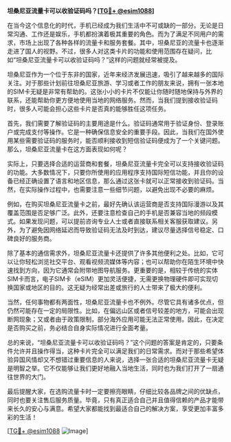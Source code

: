 **坦桑尼亚流量卡可以收验证码吗？[[TG💪+ @esim1088](https://t.me/s/esim1088)]**

在当今这个信息化的时代，手机已经成为我们生活中不可或缺的一部分。无论是日常沟通、工作还是娱乐，手机都扮演着极其重要的角色。而为了满足不同用户的需求，市场上出现了各种各样的流量卡和服务套餐。其中，坦桑尼亚的流量卡也逐渐走进了国人的视野。不过，很多人对这类卡片的功能和使用范围存在疑问，比如“坦桑尼亚流量卡可以收验证码吗？”这样的问题就经常被提及。

坦桑尼亚作为一个位于东非的国家，近年来经济发展迅速，吸引了越来越多的国际关注。对于那些计划前往坦桑尼亚旅游、学习或者工作的朋友来说，拥有一张本地的SIM卡无疑是非常有帮助的。这张小小的卡片不仅能让你随时随地保持与外界的联系，还能帮助你更方便地使用当地的网络服务。然而，当我们提到接收验证码时，很多人可能会担心这些卡片是否真的能够胜任这项任务。

首先，我们需要了解验证码的主要用途是什么。验证码通常用于验证身份、登录账户或完成支付等操作。它是一种确保信息安全的重要手段。因此，当我们在国外使用某些需要验证码的服务时，能否顺利接收到短信验证码便成为了一个关键问题。那么，坦桑尼亚流量卡在这方面表现如何呢？

实际上，只要选择合适的运营商和套餐，坦桑尼亚流量卡完全可以支持接收验证码的功能。大多数情况下，只要你所使用的应用程序支持国际短信功能，并且你的设备已经正确设置了语言和地区信息，那么通过这张卡就可以正常接收到验证码。当然，在实际操作过程中，也需要注意一些细节问题，以避免出现不必要的麻烦。

例如，在购买坦桑尼亚流量卡之前，最好先确认该运营商是否支持国际漫游以及其覆盖范围是否足够广泛。此外，还要注意检查自己的手机是否兼容当地的频段模式。如果发现问题，可以提前咨询专业人士或者直接联系相关客服获取建议。另外，为了避免因网络延迟而导致验证码无法及时到达，建议尽量选择信号稳定、口碑良好的服务商。

除了基本的通信需求外，坦桑尼亚流量卡还提供了许多其他便利之处。比如，它可以让你轻松浏览社交平台、观看视频流媒体等内容；也可以帮助你在陌生环境中快速找到方向，因为它通常会附带地图导航服务。更重要的是，相较于传统的实体SIM卡而言，电子SIM卡（eSIM）更加灵活便捷，无需更换物理硬件即可实现切换国家或地区的目的。这无疑为经常出差或旅行的人士带来了极大的便利。

当然，任何事物都有两面性，坦桑尼亚流量卡也不例外。尽管它具有诸多优点，但仍然可能存在一定的局限性。比如，在偏远山区或者信号较差的地方，可能会出现断网现象；又或者由于政策限制，部分海外应用可能无法正常使用。因此，在决定是否购买之前，务必结合自身实际情况进行全面考量。

总的来说，“坦桑尼亚流量卡可以收验证码吗？”这个问题的答案是肯定的，只要条件允许并且操作得当，这种卡片完全可以满足我们的日常需求。而对于那些希望体验异国风情却又不想错过重要信息的人来说，选择一张合适的坦桑尼亚流量卡无疑是明智之举。它不仅能够让我们更好地融入当地生活，同时也为我们打开了一扇通往世界的大门。

最后提醒大家，在选购流量卡时一定要擦亮眼睛，仔细比较各品牌之间的优缺点，同时也要关注售后服务质量。毕竟，只有真正适合自己并且值得信赖的产品才能带来长久的安心与满意。希望大家都能找到最适合自己的解决方案，享受更加丰富多彩的生活！

[[TG💪+ @esim1088](https://t.me/s/esim1088) ![Image](https://i.postimg.cc/4NQfJmqS/Snipaste-2025-05-13-00-14-12.png)]